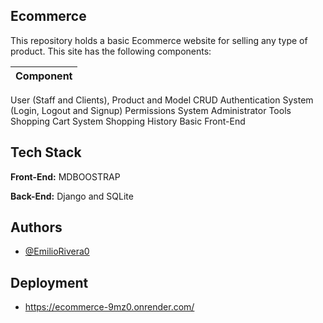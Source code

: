 ## Ecommerce

This repository holds a basic Ecommerce website for selling any type of product. This site has the following components:

| Component |
|-----------|
User (Staff and Clients), Product and Model CRUD
Authentication System (Login, Logout and Signup)
Permissions System
Administrator Tools
Shopping Cart System
Shopping History
Basic Front-End

## Tech Stack

**Front-End:** MDBOOSTRAP

**Back-End:** Django and SQLite

## Authors

- [@EmilioRivera0](https://github.com/EmilioRivera0)

## Deployment

- https://ecommerce-9mz0.onrender.com/
